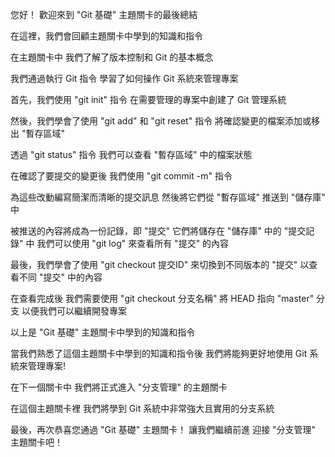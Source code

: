 您好！
歡迎來到 "Git 基礎" 主題關卡的最後總結

在這裡，我們會回顧主題關卡中學到的知識和指令

在主題關卡中
我們了解了版本控制和 Git 的基本概念

我們通過執行 Git 指令
學習了如何操作 Git 系統來管理專案

首先，我們使用 "git init" 指令
在需要管理的專案中創建了 Git 管理系統

然後，我們學會了使用 "git add" 和 "git reset" 指令 
將確認變更的檔案添加或移出 "暫存區域"

透過 "git status" 指令
我們可以查看 "暫存區域" 中的檔案狀態

在確認了要提交的變更後
我們使用 "git commit -m" 指令

為這些改動編寫簡潔而清晰的提交訊息
然後將它們從 "暫存區域" 推送到 "儲存庫" 中

被推送的內容將成為一份記錄，即 "提交"
它們將儲存在 "儲存庫" 中的 "提交記錄" 中
我們可以使用 "git log" 來查看所有 "提交" 的內容

最後，我們學會了使用 "git checkout 提交ID" 
來切換到不同版本的 "提交"
以查看不同 "提交" 中的內容

在查看完成後
我們需要使用 "git checkout 分支名稱"
將 HEAD 指向 "master" 分支
以便我們可以繼續開發專案

以上是 "Git 基礎" 主題關卡中學到的知識和指令

當我們熟悉了這個主題關卡中學到的知識和指令後
我們將能夠更好地使用 Git 系統來管理專案!

在下一個關卡中
我們將正式進入 "分支管理" 的主題關卡

在這個主題關卡裡
我們將學到 Git 系統中非常強大且實用的分支系統

最後，再次恭喜您通過 "Git 基礎" 主題關卡！
讓我們繼續前進
迎接 "分支管理" 主題關卡吧！
